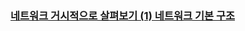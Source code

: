 ### [네트워크 거시적으로 살펴보기 (1) 네트워크 기본 구조](https://www.inflearn.com/courses/lecture?courseId=335940&unitId=261900&subtitleLanguage=ko)